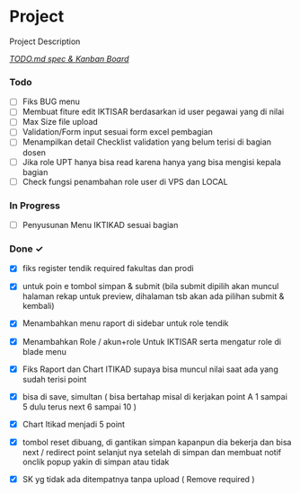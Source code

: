 # Project

Project Description

<em>[TODO.md spec & Kanban Board](https://bit.ly/3fCwKfM)</em>

### Todo

- [ ] Fiks BUG menu  
- [ ] Membuat fiture edit IKTISAR berdasarkan id user pegawai yang di nilai  
- [ ] Max Size file upload  
- [ ] Validation/Form input sesuai form excel pembagian  
- [ ] Menampilkan detail Checklist validation yang belum terisi di bagian dosen  
- [ ] Jika role UPT hanya bisa read karena hanya yang bisa mengisi kepala bagian  
- [ ] Check fungsi penambahan role user di VPS dan LOCAL  

### In Progress

- [ ] Penyusunan Menu IKTIKAD sesuai bagian  

### Done ✓

- [x] fiks register tendik required fakultas dan prodi  
- [x] untuk poin e tombol simpan & submit (bila submit dipilih akan muncul halaman rekap untuk preview, dihalaman tsb akan ada pilihan submit & kembali)  
- [x] Menambahkan menu raport di sidebar untuk role tendik  
- [x] Menambahkan Role / akun+role Untuk IKTISAR serta mengatur role di blade menu  
- [x] Fiks Raport dan Chart ITIKAD supaya bisa muncul nilai saat ada yang sudah terisi point  
- [x] bisa di save, simultan ( bisa bertahap misal di kerjakan point A 1 sampai 5 dulu terus next 6 sampai 10 )  
- [x] Chart Itikad menjadi 5 point  
- [x] tombol reset dibuang, di gantikan simpan kapanpun dia bekerja dan bisa next / redirect point selanjut nya setelah di simpan dan membuat notif onclik popup yakin di simpan atau tidak  
- [x] SK yg tidak ada ditempatnya tanpa upload ( Remove required )  

